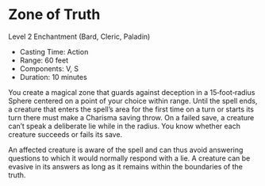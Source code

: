 # Zone of Truth
Level 2 Enchantment (Bard, Cleric, Paladin)

- Casting Time: Action
- Range: 60 feet
- Components: V, S
- Duration: 10 minutes

You create a magical zone that guards against deception in a 15‑foot‑radius Sphere centered on a point of your choice within range. Until the spell ends, a creature that enters the spell’s area for the first time on a turn or starts its turn there must make a Charisma saving throw. On a failed save, a creature can’t speak a deliberate lie while in the radius. You know whether each creature succeeds or fails its save.

An affected creature is aware of the spell and can thus avoid answering questions to which it would normally respond with a lie. A creature can be evasive in its answers as long as it remains within the boundaries of the truth.
